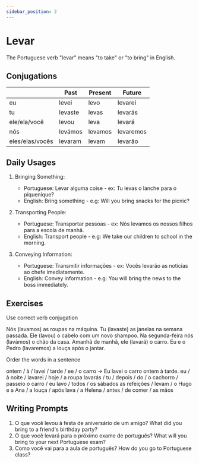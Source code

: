 ```yaml
---
sidebar_position: 2
---
```


# Levar

The Portuguese verb "levar" means "to take" or "to bring" in English.

## Conjugations

|                 | Past    | Present | Future    |
| --------------- | ------- | ------- | --------- |
| eu              | levei   | levo    | levarei   |
| tu              | levaste | levas   | levarás   |
| ele/ela/você    | levou   | leva    | levará    |
| nós             | levámos | levamos | levaremos |
| eles/elas/vocês | levaram | levam   | levarão   |

## Daily Usages

1. Bringing Something:

   - Portuguese: Levar alguma coise - ex: Tu levas o lanche para o piquenique?
   - English: Bring something - e.g: Will you bring snacks for the picnic?

2. Transporting People:

   - Portuguese: Transportar pessoas - ex: Nós levamos os nossos filhos para a escola de manhã.
   - English: Transport people - e.g: We take our children to school in the morning.

3. Conveying Information:

   - Portuguese: Transmitir informações - ex: Vocês levarão as notícias ao chefe imediatamente.
   - English: Convey information - e.g: You will bring the news to the boss immediately.

## Exercises

Use correct verb conjugation

Nós (lavamos) as roupas na máquina.
Tu (lavaste) as janelas na semana passada.
Ele (lavou) o cabelo com um novo shampoo.
Na segunda-feira nós (lavámos) o chão da casa.
Amanhã de manhã, ele (lavará) o carro.
Eu e o Pedro (lavaremos) a louça após o jantar.

Order the words in a sentence

ontem / à / lavei / tarde / ee / o carro -> Eu lavei o carro ontem à tarde.
eu / à noite / lavarei / hoje / a roupa
lavarás / tu / depois / do / o cachorro / passeio
o carro / eu lavo / todos / os sábados
as refeições / levam / o Hugo e a Ana / a louça / após
lava / a Helena / antes / de comer / as mãos

## Writing Prompts

1. O que você levou à festa de aniversário de um amigo? What did you bring to a friend's birthday party?
2. O que você levará para o próximo exame de português? What will you bring to your next Portuguese exam?
3. Como você vai para a aula de português? How do you go to Portuguese class?
